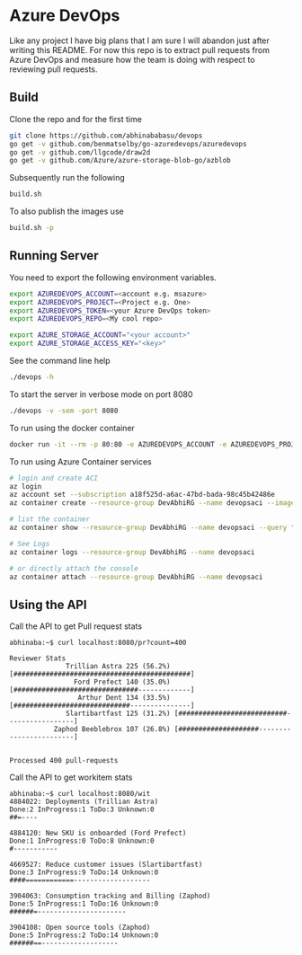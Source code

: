 Azure DevOps
============

Like any project I have big plans that I am sure I will abandon just after writing this README. For now this repo is to extract pull requests from Azure DevOps and measure how the team is doing with respect to reviewing pull requests.

Build
-----

Clone the repo and for the first time
```bash
git clone https://github.com/abhinababasu/devops
go get -v github.com/benmatselby/go-azuredevops/azuredevops
go get -v github.com/llgcode/draw2d
go get -v github.com/Azure/azure-storage-blob-go/azblob
```
 
 Subsequently run the following

```bash
build.sh
````

To also publish the images use
```bash
build.sh -p
```

Running Server
--------------
You need to export the following environment variables. 

```bash
export AZUREDEVOPS_ACCOUNT=<account e.g. msazure>
export AZUREDEVOPS_PROJECT=<Project e.g. One>
export AZUREDEVOPS_TOKEN=<your Azure DevOps token>
export AZUREDEVOPS_REPO=<My cool repo>

export AZURE_STORAGE_ACCOUNT="<your account>"
export AZURE_STORAGE_ACCESS_KEY="<key>"
```

See the command line help
```bash
./devops -h
```

To start the server in verbose mode on port 8080
```bash
./devops -v -sem -port 8080
```

To run using the docker container
```bash
docker run -it --rm -p 80:80 -e AZUREDEVOPS_ACCOUNT -e AZUREDEVOPS_PROJECT -e AZUREDEVOPS_TOKEN -e AZUREDEVOPS_REPO -e AZURE_STORAGE_ACCOUNT -e AZURE_STORAGE_ACCESS_KEY devops:0.1

```

To run using Azure Container services
```bash
# login and create ACI
az login
az account set --subscription a18f525d-a6ac-47bd-bada-98c45b42486e
az container create --resource-group DevAbhiRG --name devopsaci --image abhinababasu.azurecr.io/devops:latest --restart-policy OnFailure --environment-variables 'AZUREDEVOPS_ACCOUNT'='account e.g.msazure' 'AZUREDEVOPS_PROJECT'='Project e.g. One' 'AZUREDEVOPS_TOKEN'='your token' 'AZUREDEVOPS_REPO'='My cool repo' 'AZURE_STORAGE_ACCOUNT'='My account'  'AZURE_STORAGE_ACCESS_KEY'='key' --ports 80 --cpu 1 --memory 1  --dns-name-label abhidevops

# list the container
az container show --resource-group DevAbhiRG --name devopsaci --query "{FQDN:ipAddress.fqdn,ProvisioningState:provisioningState}" --out table

# See Logs
az container logs --resource-group DevAbhiRG --name devopsaci 

# or directly attach the console
az container attach --resource-group DevAbhiRG --name devopsaci 

```
Using the API
-------------
Call the API to get Pull request stats

```
abhinaba:~$ curl localhost:8080/pr?count=400

Reviewer Stats
              Trillian Astra 225 (56.2%) [############################################]
                Ford Prefect 140 (35.0%) [###############################-------------]
                 Arthur Dent 134 (33.5%) [#############################---------------]
              Slartibartfast 125 (31.2%) [###########################-----------------]
           Zaphod Beeblebrox 107 (26.8%) [####################------------------------]


Processed 400 pull-requests
```

Call the API to get workitem stats

```
abhinaba:~$ curl localhost:8080/wit
4884022: Deployments (Trillian Astra)
Done:2 InProgress:1 ToDo:3 Unknown:0
##=----

4884120: New SKU is onboarded (Ford Prefect)
Done:1 InProgress:0 ToDo:8 Unknown:0
#-----------

4669527: Reduce customer issues (Slartibartfast)
Done:3 InProgress:9 ToDo:14 Unknown:0
####============-------------------

3904063: Consumption tracking and Billing (Zaphod)
Done:5 InProgress:1 ToDo:16 Unknown:0
######=----------------------

3904108: Open source tools (Zaphod)
Done:5 InProgress:2 ToDo:14 Unknown:0
######==-------------------
```
